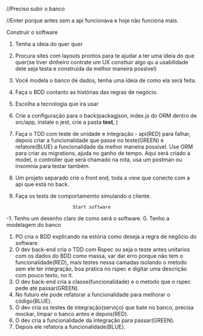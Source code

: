 //Preciso subir o banco

//Enter porque antes sem a api funcionava e hoje não funciona mais.




Construir o software

1. Tenha a ideia do quer quer
2. Procura sites com layouts prontos para te ajudar a ter uma ideia do que quer(se tiver dinheiro contrate um UX consttuir algo qu a usabilidade dele seja testa e construida da melhor maneira possivel)
3. Você modela o banco de dados, tenha uma ideia de como ela será feita.
4. Faça o BDD contanto as histórias das regras de negócio.
5. Escolha a tecnologia que ira usar
6. Crie a configuração para o back(packagjson, index.js do ORM dentro de src/app, instale o jest, crie a pasta __test__, )
6. Faça o TDD com teste de unidade e integração - api(RED) para falhar, depois criar a funcionalidade que passe no teste(GREEN) e  refatore(BLUE) a funcionalidade da melhor maneira possivel. Use ORM para criar as migrations, ajuda no ganho de tempo. Aqui será criado a model, o controller que será chamado na rota, usa um postman ou insomnia para testar também.
7. Um projeto separado crie o front end, toda a view que conecte com a api que está no back.
8. Faça os tests de comportamemto simulando o cliente.



                            Start software
-1. Tenho um desenho claro de como será o software.
0. Tenho a modelagem do banco
1. PO cria o BDD explicando na estória como deseja a regra de negôcio do software.
2. O dev back-end cria o TDD com Rspec ou seja o teste antes unitarios com os dados do BDD como massa, var dar erro porque não tem o funcionalidade(RED), mais testes nessa camadas isolando o metodo sem ele ter integração, boa pratica no rspec e digitar uma descrição com pouco texto, no it.
3. O dev back-end cria a classe(funcionalidade) e o metodo que o rspec pede até passar(GREEN).
4. No futuro ele pode refatorar a funcionalidade para melhorar o código(BLUE).
5. O dev cria os testes de integração(serviço) que bate no banco, precisa mockar, limpar o banco antes e depois(RED).
6. O dev cria a funcionalidade da integração para passar(GREEN).
7. Depois ele refatora a funcionalidade(BLUE).

